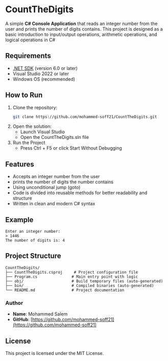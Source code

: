 # CountTheDigits

A simple **C# Console Application** that reads an integer number from the user and prints the number of digits contains.
This project is designed as a basic introduction to input/output operations, arithmetic operations, and logical operations in C#

## Requirements
- [.NET SDK](https://dotnet.microsoft.com/en-us/download) (version 6.0 or later)
- Visual Studio 2022 or later
- Windows OS (recommended)

## How to Run
1. Clone the repository:
   ```bash
   git clone https://github.com/mohammed-soff21/CountTheDigits.git
2. Open the solution:
   - Launch Visual Studio
   - Open the CountTheDigits.sln file
3. Run the Project
   - Press Ctrl + F5 or click Start Without Debugging

## Features
- Accepts an integer number from the user
- prints the number of digits the number contains
- Using unconditional jump (goto)
- Code is divided into reusable methods for better readability and structure
- Written in clean and modern C# syntax

## Example
```text
Enter an integer number:
> 1446
The number of digits is: 4
```
## Project Structure
```text
CountTheDigits/
├── CountTheDigits.csproj     # Project configuration file
├── Program.cs               # Main entry point with logic
├── obj/                     # Build temporary files (auto-generated)
├── bin/                     # Compiled binaries (auto-generated)
└── README.md                # Project documentation
```

### Author
- **Name**: Mohammed Salem
- **GitHub**: 
[https://github.com/mohammed-soff21](https://github.com/mohammed-soff21)

## License
This project is licensed under the MIT License.

